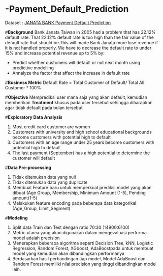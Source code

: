 # -Payment_Default_Prediction
Dataset : [JANATA BANK Payment Default Prediction](https://www.kaggle.com/datasets/reverie5/av-janata-hack-payment-default-prediction)

#**Background**
Bank Janata Taiwan in 2005 had a problem that has 22.12% default rate. That 22.12% default rate is too high than the fair value of the default rate that should be.This will made Bank Janata more lose revenue if it is not handled properly. We have to decrease the default rate to under 15% and increase potential revenue up to 5% by:
* Predict whether customers will default or not next month using predictive modelling
* Annalyze the factor that affect the increase in default rate

#**Business Metric**
Default Rate = Total Customer of Default/ Total All Customer * 100%

#**Objective**
Memprediksi user mana saja yang akan default, kemudian memberikan **Treatment** khusus pada user tersebut sehingga diharapkan agar tidak default pada bulan tersebut

#**Exploratory Data Analysis**
1. Most credit card customer are women
2. Customers with university and high school educational backgrounds become customers with potential high to default
3. Customers with an age range under 25 years become customers with potential high to default
4. The last payment (September) has a high potential to determine the customer will default

#**Data Pre-processing**
1. Tidak ditemukan data yang null
2. Tidak ditemukan data yang duplicate
3. Membuat Feature baru untuk memperkuat prediksi model yang akan dibuat (Age Group, Membership, Minimum Amount (1-5), Pending amount(1-5)
4. Melakukan feature encoding pada beberapa data kategorikal (Age_Group, Limit_Segment)

#**Modeling**
1. Split data Train dan Test dengan ratio 70:30 (14900:6100)
2. Metric utama yang akan digunakan dalam mengevaluasi performa model adalah precision
3. Menerapkan beberapa algoritma seperti Decision Tree, kNN, Logistic Regression, Random Forest, XGboost, AdaBoostpada untuk membuat model yang kemudian akan dibandingkan performanya
4. Berdasarkan hasil perbandingan tiap model, Model AdaBoost dan Random Forest memiliki nilai precision yang tinggi dibandingkan model lain.

